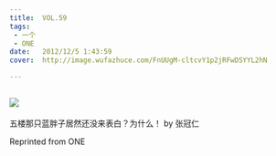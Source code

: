 ```yaml
---
title:	VOL.59
tags:
 - 一个
 - ONE
date:	2012/12/5 1:43:59
cover:	http://image.wufazhuce.com/FnUUgM-cltcvY1p2jRFwDSYYL2hN

---
```

![](http://image.wufazhuce.com/FnUUgM-cltcvY1p2jRFwDSYYL2hN)
---

五楼那只蓝胖子居然还没来表白？为什么！ by 张冠仁
 
Reprinted from ONE
